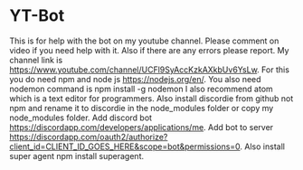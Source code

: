 # YT-Bot
This is for help with the bot on my youtube channel.
Please comment on video if you need help with it. Also if there are any errors please report.
My channel link is https://www.youtube.com/channel/UCFl9SyAccKzkAXkbUv6YsLw.
For this you do need npm and node js https://nodejs.org/en/.
You also need nodemon command is npm install -g nodemon
I also recommend atom which is a text editor for programmers. 
Also install discordie from github not npm and rename it to discordie in the node_modules folder or copy my node_modules folder.
Add discord bot https://discordapp.com/developers/applications/me.
Add bot to server https://discordapp.com/oauth2/authorize?client_id=CLIENT_ID_GOES_HERE&scope=bot&permissions=0.
Also install super agent npm install superagent.
